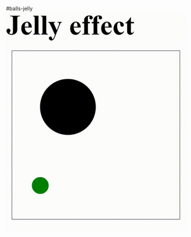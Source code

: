 #balls-jelly 
![alt text](https://raw.githubusercontent.com/MokusM/balls-jelly/master/src/img/img.gif)
